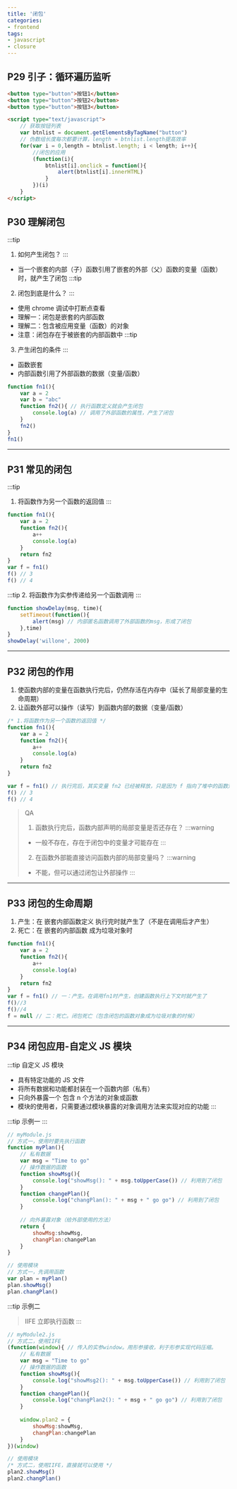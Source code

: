 ```yaml
---
title: '闭包'
categories:
- frontend
tags:
- javascript
- closure
---
```


## P29 引子：循环遍历监听
```html
<button type="button">按钮1</button>
<button type="button">按钮2</button>
<button type="button">按钮3</button>

<script type="text/javascript">
    // 获取按钮列表
    var btnlist = document.getElementsByTagName("button")
    // 伪数组长度每次都要计算，length = btnlist.length提高效率
    for(var i = 0,length = btnlist.length; i < length; i++){
        //闭包的应用
        (function(i){
            btnlist[i].onclick = function(){
                alert(btnlist[i].innerHTML)
            }
        })(i)
    }
</script>
```

## P30 理解闭包
:::tip
1. 如何产生闭包？
:::
* 当一个嵌套的内部（子）函数引用了嵌套的外部（父）函数的变量（函数）时，就产生了闭包
:::tip
2. 闭包到底是什么？
:::
* 使用 chrome 调试中打断点查看
* 理解一：闭包是嵌套的内部函数
* 理解二：包含被应用变量（函数）的对象
* 注意：闭包存在于被嵌套的内部函数中
:::tip
3. 产生闭包的条件
:::
* 函数嵌套
* 内部函数引用了外部函数的数据（变量/函数）
```js
function fn1(){
    var a = 2
    var b = "abc"
    function fn2(){ // 执行函数定义就会产生闭包
        console.log(a) // 调用了外部函数的属性，产生了闭包
    }
    fn2()
}
fn1()
```
---

## P31 常见的闭包
:::tip
1. 将函数作为另一个函数的返回值
:::
```js
function fn1(){
    var a = 2
    function fn2(){
        a++
        console.log(a)
    }
    return fn2
}
var f = fn1()
f() // 3
f() // 4
```
:::tip
2. 将函数作为实参传递给另一个函数调用
:::
```js
function showDelay(msg, time){
    setTimeout(function(){
        alert(msg) // 内部匿名函数调用了外部函数的msg，形成了闭包
    },time)
}
showDelay('willone', 2000)
```
---

## P32 闭包的作用
1. 使函数内部的变量在函数执行完后，仍然存活在内存中（延长了局部变量的生命周期）
2. 让函数外部可以操作（读写）到函数内部的数据（变量/函数）
```js
/* 1.将函数作为另一个函数的返回值 */
function fn1(){
    var a = 2
    function fn2(){
        a++
        console.log(a)
    }
    return fn2
}

var f = fn1() // 执行完后，其实变量 fn2 已经被释放，只是因为 f 指向了堆中的函数对象，所以函数对象没有成为垃圾对象
f() // 3
f() // 4
```

> QA
> 1. 函数执行完后，函数内部声明的局部变量是否还存在？
> :::warning
> * 一般不存在，存在于闭包中的变量才可能存在
> :::
> 2. 在函数外部能直接访问函数内部的局部变量吗？
> :::warning
> * 不能，但可以通过闭包让外部操作
> :::
---

## P33 闭包的生命周期
1. 产生：在 嵌套内部函数定义 执行完时就产生了（不是在调用后才产生）
2. 死亡：在 嵌套的内部函数 成为垃圾对象时
```js
function fn1(){
    var a = 2
    function fn2(){
        a++
        console.log(a)
    }
    return fn2
}
var f = fn1() // 一：产生。在调用fn1时产生，创建函数执行上下文时就产生了
f()//3
f()//4
f = null // 二：死亡。闭包死亡（包含闭包的函数对象成为垃圾对象的时候）
```
---

## P34 闭包应用-自定义 JS 模块
:::tip 自定义 JS 模块
* 具有特定功能的 JS 文件
* 将所有数据和功能都封装在一个函数内部（私有）
* 只向外暴露一个 包含 n 个方法的对象或函数
* 模块的使用者，只需要通过模块暴露的对象调用方法来实现对应的功能
:::

:::tip
示例一
:::
```js
// myModule.js
// 方式一，使用时要先执行函数
function myPlan(){
	// 私有数据
	var msg = "Time to go"
	// 操作数据的函数
	function showMsg(){
		console.log("showMsg(): " + msg.toUpperCase()) // 利用到了闭包
	}
	function changePlan(){
		console.log("changPlan(): " + msg + " go go") // 利用到了闭包
	}
	
	// 向外暴露对象（给外部使用的方法）
	return {
		showMsg:showMsg,
		changPlan:changePlan
	}
}
```
```js
// 使用模块
// 方式一，先调用函数
var plan = myPlan()
plan.showMsg()
plan.changPlan()
```

:::tip
示例二
> IIFE 立即执行函数
:::
```js
// myModule2.js
// 方式二，使用IIFE
(function(window){ // 传入的实参window。用形参接收，利于形参实现代码压缩。
	// 私有数据
	var msg = "Time to go"
	// 操作数据的函数
	function showMsg(){
		console.log("showMsg2(): " + msg.toUpperCase()) // 利用到了闭包
	}
	function changePlan(){
		console.log("changPlan2(): " + msg + " go go") // 利用到了闭包
	}
	
	window.plan2 = {
		showMsg:showMsg,
		changPlan:changePlan
	}
})(window)
```
```js
// 使用模块
/* 方式二，使用IIFE，直接就可以使用 */
plan2.showMsg()
plan2.changPlan()
```
